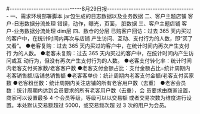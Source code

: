 #------------------------------8月29日报-------------------------------------
一、需求环境部署脚本
jar包生成的日志数据以及业务数据
二、客户主题店铺 客户-日志数据分流处理
错误，动作，曝光，页面， 脏数据
三、客户主题店铺 客户-业务数据分流处理
dim层
四、数仓的分层
已购客户回访：过去 365 天内买过的客户中，在统计时间内再次与店铺
产生访问、互动、支付行为的人数，即“买了又看”。
●老客复购：过去 365 天内买过的客户中，在统计时间内再次产生支付行
为的人数。
●老客未复购：过去 365 天内买过的客户中，在统计时间内产生访问或互
动行为，但没有再次产生支付行为的人数。
●老客支付转化率：统计时间内老客支付买家数/老客客户数
●老客支付金额占比：支付金额占比=统计周期内老客销售额/店铺总销售额
●老客客单价：统计周期内老客支付金额/老客支付买家数
●老客粉丝数：统计周期内关注店铺的所有老客用户数（去重）
●老客会员数：统计周期内达到会员要求的所有老客用户数（去重），会
员要求由商家设置，商家可以设置最多 4 个会员等级，等级可以以交易额
或者交易次数为维度进行设置。本处默认交易额超过 5000，或交易频次超
过 3 次的用户为会员。